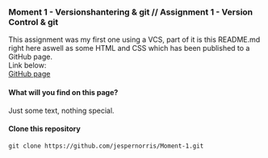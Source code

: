 ### Moment 1 - Versionshantering & git // Assignment 1 - Version Control & git
This assignment was my first one using a VCS, part of it is this README.md right here aswell as some HTML and CSS which has been published to a GitHub page.  
Link below:  
[GitHub page](https://jespernorris.github.io/Moment-1/)

#### What will you find on this page?
Just some text, nothing special.

#### Clone this repository
`git clone https://github.com/jespernorris/Moment-1.git`